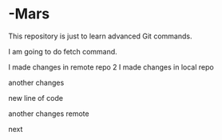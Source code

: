 # -Mars
This repository is just to learn advanced Git commands. 

I am going to do fetch command.

I made changes in remote repo 2
I made changes in local repo

another changes

new line of code

another changes remote


next
